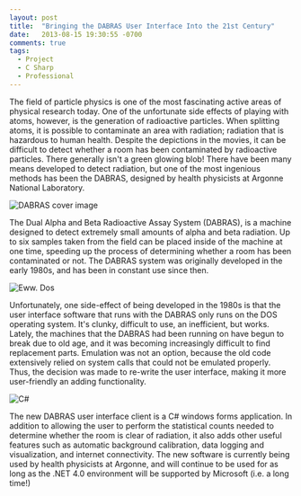 ```yaml
---
layout: post
title:  "Bringing the DABRAS User Interface Into the 21st Century"
date:   2013-08-15 19:30:55 -0700
comments: true
tags:
  - Project
  - C Sharp
  - Professional
---
```


The field of particle physics is one of the most fascinating active areas of physical research today. One of the unfortunate side effects of playing with atoms, however, is the generation of radioactive particles. When splitting atoms, it is possible to contaminate an area with radiation; radiation that is hazardous to human health. Despite the depictions in the movies, it can be difficult to detect whether a room has been contaminated by radioactive particles. There generally isn't a green glowing blob! There have been many means developed to detect radiation, but one of the most ingenious methods has been the DABRAS, designed by health physicists at Argonne National Laboratory.

![DABRAS cover image]({{site.url}}/content/Bringing-The-DABRAS-User-Interface-Into-The-21st-Century/CoverImage.jpg)

The Dual Alpha and Beta Radioactive Assay System (DABRAS), is a machine designed to detect extremely small amounts of alpha and beta radiation. Up to six samples taken from the field can be placed inside of the machine at one time, speeding up the process of determining whether a room has been contaminated or not. The DABRAS system was originally developed in the early 1980s, and has been in constant use since then.

![Eww. Dos]({{site.url}}/content/Bringing-The-DABRAS-User-Interface-Into-The-21st-Century/DOS.jpg)

Unfortunately, one side-effect of being developed in the 1980s is that the user interface software that runs with the DABRAS only runs on the DOS operating system. It's clunky, difficult to use, an inefficient, but works. Lately, the machines that the DABRAS had been running on have begun to break due to old age, and it was becoming increasingly difficult to find replacement parts. Emulation was not an option, because the old code extensively relied on system calls that could not be emulated properly. Thus, the decision was made to re-write the user interface, making it more user-friendly an adding functionality.</p>

![C#]({{site.url}}/content/Bringing-The-DABRAS-User-Interface-Into-The-21st-Century/CSharp.jpg)

The new DABRAS user interface client is a C# windows forms application. In addition to allowing the user to perform the statistical counts needed to determine whether the room is clear of radiation, it also adds other useful features such as automatic background calibration, data logging and visualization, and internet connectivity. The new software is currently being used by health physicists at Argonne, and will continue to be used for as long as the .NET 4.0 environment will be supported by Microsoft (i.e. a long time!)</p>
		
